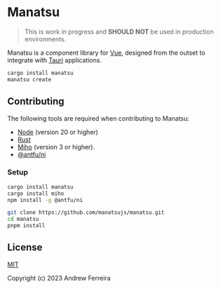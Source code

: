 # Manatsu

> This is work in progress and **SHOULD NOT** be used in production environments.

Manatsu is a component library for [Vue](https://vuejs.org/), designed from the outset to integrate with [Tauri](https://tauri.app/) applications.

```bash
cargo install manatsu
manatsu create
```

## Contributing

The following tools are required when contributing to Manatsu:

- [Node](https://nodejs.org) (version 20 or higher)
- [Rust](https://www.rust-lang.org/tools/install)
- [Miho](https://crates.io/crates/miho) (version 3 or higher).
- [@antfu/ni](https://github.com/antfu/ni)

### Setup

```bash
cargo install manatsu
cargo install miho
npm install -g @antfu/ni

git clone https://github.com/manatsujs/manatsu.git
cd manatsu
pnpm install
```

## License

[MIT](https://raw.githubusercontent.com/manatsujs/manatsu/main/LICENSE)

Copyright (c) 2023 Andrew Ferreira
